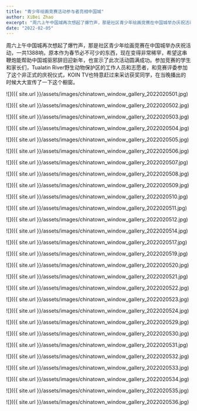```yaml
---
title: "青少年绘画竞赛活动参与者亮相中国城"
author: XiBei Zhao
excerpt: "周六上午中国城再次想起了爆竹声，那是社区青少年绘画竞赛在中国城举办庆祝活动，一共1388响，原本作为春节必不可少的东西，现在变得非常稀罕，希望这串鞭炮能帮助中国城驱邪辞旧迎新年，也宣示了此次活动圆满成功。参加竞赛的学生和家长们，Tualatin River野生动物保护区的工作人员和志愿者，和竞赛评委参加了这个非正式的庆祝仪式，KOIN TV也特意赶过来采访获奖同学，在当晚播出的时候大大宣传了一下这个橱窗。"
date: "2022-02-05"
---
```


周六上午中国城再次想起了爆竹声，那是社区青少年绘画竞赛在中国城举办庆祝活动，一共1388响，原本作为春节必不可少的东西，现在变得非常稀罕，希望这串鞭炮能帮助中国城驱邪辞旧迎新年，也宣示了此次活动圆满成功。参加竞赛的学生和家长们，Tualatin River野生动物保护区的工作人员和志愿者，和竞赛评委参加了这个非正式的庆祝仪式，KOIN TV也特意赶过来采访获奖同学，在当晚播出的时候大大宣传了一下这个橱窗。

![]({{ site.url }}/assets/images/chinatown_window_gallery_2022020501.jpg)

![]({{ site.url }}/assets/images/chinatown_window_gallery_2022020502.jpg)

![]({{ site.url }}/assets/images/chinatown_window_gallery_2022020503.jpg)

![]({{ site.url }}/assets/images/chinatown_window_gallery_2022020504.jpg)

![]({{ site.url }}/assets/images/chinatown_window_gallery_2022020505.jpg)

![]({{ site.url }}/assets/images/chinatown_window_gallery_2022020506.jpg)

![]({{ site.url }}/assets/images/chinatown_window_gallery_2022020507.jpg)

![]({{ site.url }}/assets/images/chinatown_window_gallery_2022020508.jpg)

![]({{ site.url }}/assets/images/chinatown_window_gallery_2022020509.jpg)

![]({{ site.url }}/assets/images/chinatown_window_gallery_2022020510.jpg)

![]({{ site.url }}/assets/images/chinatown_window_gallery_2022020511.jpg)

![]({{ site.url }}/assets/images/chinatown_window_gallery_2022020512.jpg)

![]({{ site.url }}/assets/images/chinatown_window_gallery_2022020514.jpg)

![]({{ site.url }}/assets/images/chinatown_window_gallery_2022020517.jpg)

![]({{ site.url }}/assets/images/chinatown_window_gallery_2022020519.jpg)

![]({{ site.url }}/assets/images/chinatown_window_gallery_2022020520.jpg)

![]({{ site.url }}/assets/images/chinatown_window_gallery_2022020521.jpg)

![]({{ site.url }}/assets/images/chinatown_window_gallery_2022020522.jpg)

![]({{ site.url }}/assets/images/chinatown_window_gallery_2022020523.jpg)

![]({{ site.url }}/assets/images/chinatown_window_gallery_2022020524.jpg)

![]({{ site.url }}/assets/images/chinatown_window_gallery_2022020529.jpg)

![]({{ site.url }}/assets/images/chinatown_window_gallery_2022020530.jpg)

![]({{ site.url }}/assets/images/chinatown_window_gallery_2022020531.jpg)

![]({{ site.url }}/assets/images/chinatown_window_gallery_2022020532.jpg)

![]({{ site.url }}/assets/images/chinatown_window_gallery_2022020533.jpg)

![]({{ site.url }}/assets/images/chinatown_window_gallery_2022020534.jpg)

![]({{ site.url }}/assets/images/chinatown_window_gallery_2022020535.jpg)

![]({{ site.url }}/assets/images/chinatown_window_gallery_2022020536.jpg)

